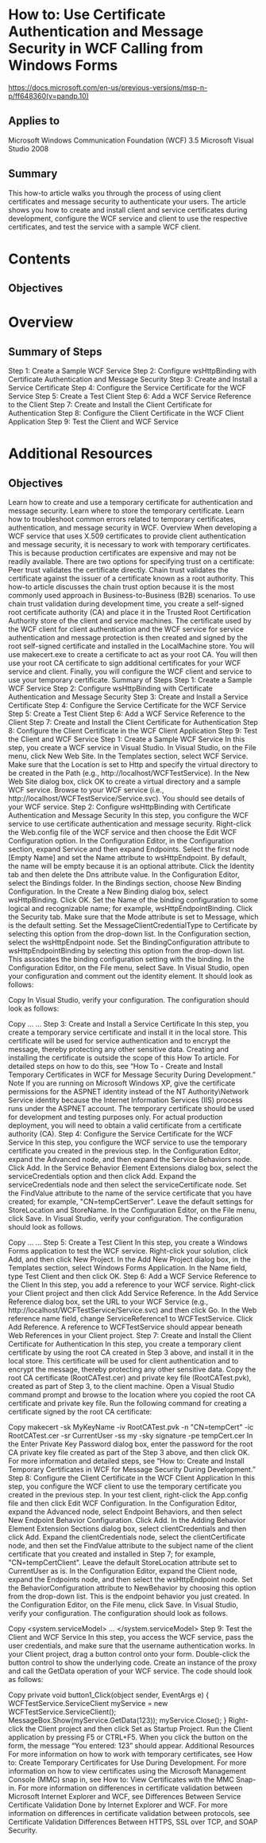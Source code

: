 # How to: Use Certificate Authentication and Message Security in WCF Calling from Windows Forms
https://docs.microsoft.com/en-us/previous-versions/msp-n-p/ff648360(v=pandp.10)

## Applies to
Microsoft Windows Communication Foundation (WCF) 3.5
Microsoft Visual Studio 2008

## Summary
This how-to article walks you through the process of using client certificates and message security to authenticate your users. The article shows you how to create and install client and service certificates during development, configure the WCF service and client to use the respective certificates, and test the service with a sample WCF client.

# Contents
## Objectives

# Overview
## Summary of Steps
Step 1: Create a Sample WCF Service
Step 2: Configure wsHttpBinding with Certificate Authentication and Message Security
Step 3: Create and Install a Service Certificate
Step 4: Configure the Service Certificate for the WCF Service
Step 5: Create a Test Client
Step 6: Add a WCF Service Reference to the Client
Step 7: Create and Install the Client Certificate for Authentication
Step 8: Configure the Client Certificate in the WCF Client Application
Step 9: Test the Client and WCF Service


# Additional Resources

## Objectives

Learn how to create and use a temporary certificate for authentication and message security.
Learn where to store the temporary certificate.
Learn how to troubleshoot common errors related to temporary certificates, authentication, and message security in WCF.
Overview
When developing a WCF service that uses X.509 certificates to provide client authentication and message security, it is necessary to work with temporary certificates. This is because production certificates are expensive and may not be readily available. There are two options for specifying trust on a certificate:
Peer trust validates the certificate directly.
Chain trust validates the certificate against the issuer of a certificate known as a root authority.
This how-to article discusses the chain trust option because it is the most commonly used approach in Business-to-Business (B2B) scenarios.
To use chain trust validation during development time, you create a self-signed root certificate authority (CA) and place it in the Trusted Root Certification Authority store of the client and service machines. The certificate used by the WCF client for client authentication and the WCF service for service authentication and message protection is then created and signed by the root self-signed certificate and installed in the LocalMachine store.
You will use makecert.exe to create a certificate to act as your root CA. You will then use your root CA certificate to sign additional certificates for your WCF service and client. Finally, you will configure the WCF client and service to use your temporary certificate.
Summary of Steps
Step 1: Create a Sample WCF Service
Step 2: Configure wsHttpBinding with Certificate Authentication and Message Security
Step 3: Create and Install a Service Certificate
Step 4: Configure the Service Certificate for the WCF Service
Step 5: Create a Test Client
Step 6: Add a WCF Service Reference to the Client
Step 7: Create and Install the Client Certificate for Authentication
Step 8: Configure the Client Certificate in the WCF Client Application
Step 9: Test the Client and WCF Service
Step 1: Create a Sample WCF Service
In this step, you create a WCF service in Visual Studio.
In Visual Studio, on the File menu, click New Web Site.
In the Templates section, select WCF Service. Make sure that the Location is set to Http and specify the virtual directory to be created in the Path (e.g., http://localhost/WCFTestService).
In the New Web Site dialog box, click OK to create a virtual directory and a sample WCF service.
Browse to your WCF service (i.e., http://localhost/WCFTestService/Service.svc).
You should see details of your WCF service.
Step 2: Configure wsHttpBinding with Certificate Authentication and Message Security
In this step, you configure the WCF service to use certificate authentication and message security.
Right-click the Web.config file of the WCF service and then choose the Edit WCF Configuration option.
In the Configuration Editor, in the Configuration section, expand Service and then expand Endpoints.
Select the first node [Empty Name] and set the Name attribute to wsHttpEndpoint.
By default, the name will be empty because it is an optional attribute.
Click the Identity tab and then delete the Dns attribute value.
In the Configuration Editor, select the Bindings folder.
In the Bindings section, choose New Binding Configuration.
In the Create a New Binding dialog box, select wsHttpBinding.
Click OK.
Set the Name of the binding configuration to some logical and recognizable name; for example, wsHttpEndpointBinding.
Click the Security tab.
Make sure that the Mode attribute is set to Message, which is the default setting.
Set the MessageClientCredentialType to Certificate by selecting this option from the drop-down list.
In the Configuration section, select the wsHttpEndpoint node.
Set the BindingConfiguration attribute to wsHttpEndpointBinding by selecting this option from the drop-down list.
This associates the binding configuration setting with the binding.
In the Configuration Editor, on the File menu, select Save.
In Visual Studio, open your configuration and comment out the identity element. It should look as follows:


Copy
      <!--<identity>
        <dns value="" />
      </identity>-->
In Visual Studio, verify your configuration. The configuration should look as follows:


Copy
…
<bindings>
  <wsHttpBinding>
    <binding name="wsHttpEndpointBinding">
      <security>
        <message clientCredentialType="Certificate" />
      </security>
    </binding>
  </wsHttpBinding>
</bindings>
<services>
  <service behaviorConfiguration="ServiceBehavior" name="Service">
    <endpoint address="" binding="wsHttpBinding"
      bindingConfiguration="wsHttpEndpointBinding"
      name="wsHttpEndpoint" contract="IService">
      <!--<identity>
        <dns value="" />
      </identity>-->
    </endpoint>
    <endpoint address="mex" binding="mexHttpBinding" contract="IMetadataExchange" />
  </service>
</services>
…
Step 3: Create and Install a Service Certificate
In this step, you create a temporary service certificate and install it in the local store. This certificate will be used for service authentication and to encrypt the message, thereby protecting any other sensitive data.
Creating and installing the certificate is outside the scope of this How To article. For detailed steps on how to do this, see “How To - Create and Install Temporary Certificates in WCF for Message Security During Development.”
 Note
If you are running on Microsoft Windows XP, give the certificate permissions for the ASPNET identity instead of the NT Authority\Network Service identity because the Internet Information Services (IIS) process runs under the ASPNET account.
The temporary certificate should be used for development and testing purposes only. For actual production deployment, you will need to obtain a valid certificate from a certificate authority (CA).
Step 4: Configure the Service Certificate for the WCF Service
In this step, you configure the WCF service to use the temporary certificate you created in the previous step.
In the Configuration Editor, expand the Advanced node, and then expand the Service Behaviors node.
Click Add.
In the Service Behavior Element Extensions dialog box, select the serviceCredentials option and then click Add.
Expand the serviceCredentials node and then select the serviceCertificate node.
Set the FindValue attribute to the name of the service certificate that you have created; for example, "CN=tempCertServer".
Leave the default settings for StoreLocation and StoreName.
In the Configuration Editor, on the File menu, click Save.
In Visual Studio, verify your configuration. The configuration should look as follows.


Copy
...
<behaviors>
  <serviceBehaviors>
    <behavior name="ServiceBehavior">
      <serviceMetadata httpGetEnabled="true" />
      <serviceDebug includeExceptionDetailInFaults="false" />
      <serviceCredentials>
        <serviceCertificate findValue="CN=tempCertServer" />
      </serviceCredentials>
    </behavior>
  </serviceBehaviors>
</behaviors>
...
Step 5: Create a Test Client
In this step, you create a Windows Forms application to test the WCF service.
Right-click your solution, click Add, and then click New Project.
In the Add New Project dialog box, in the Templates section, select Windows Forms Application.
In the Name field, type Test Client and then click OK.
Step 6: Add a WCF Service Reference to the Client
In this step, you add a reference to your WCF service.
Right-click your Client project and then click Add Service Reference.
In the Add Service Reference dialog box, set the URL to your WCF Service (e.g., http://localhost/WCFTestService/Service.svc) and then click Go.
In the Web reference name field, change ServiceReference1 to WCFTestService.
Click Add Reference.
A reference to WCFTestService should appear beneath Web References in your Client project.
Step 7: Create and Install the Client Certificate for Authentication
In this step, you create a temporary client certificate by using the root CA created in Step 3 above, and install it in the local store. This certificate will be used for client authentication and to encrypt the message, thereby protecting any other sensitive data.
Copy the root CA certificate (RootCATest.cer) and private key file (RootCATest.pvk), created as part of Step 3, to the client machine.
Open a Visual Studio command prompt and browse to the location where you copied the root CA certificate and private key file.
Run the following command for creating a certificate signed by the root CA certificate:


Copy
makecert -sk MyKeyName -iv RootCATest.pvk -n "CN=tempCert" -ic RootCATest.cer -sr CurrentUser -ss my -sky signature -pe tempCert.cer
In the Enter Private Key Password dialog box, enter the password for the root CA private key file created as part of the Step 3 above, and then click OK.
For more information and detailed steps, see “How to: Create and Install Temporary Certificates in WCF for Message Security During Development.”
Step 8: Configure the Client Certificate in the WCF Client Application
In this step, you configure the WCF client to use the temporary certificate you created in the previous step.
In your test client, right-click the App.config file and then click Edit WCF Configuration.
In the Configuration Editor, expand the Advanced node, select Endpoint Behaviors, and then select New Endpoint Behavior Configuration.
Click Add.
In the Adding Behavior Element Extension Sections dialog box, select clientCredentials and then click Add.
Expand the clientCredentials node, select the clientCertificate node, and then set the FindValue attribute to the subject name of the client certificate that you created and installed in Step 7; for example, "CN=tempCertClient".
Leave the default StoreLocation attribute set to CurrentUser as is.
In the Configuration Editor, expand the Client node, expand the Endpoints node, and then select the wsHttpEndpoint node.
Set the BehaviorConfiguration attribute to NewBehavior by choosing this option from the drop-down list.
This is the endpoint behavior you just created.
In the Configuration Editor, on the File menu, click Save.
In Visual Studio, verify your configuration. The configuration should look as follows.


Copy
<system.serviceModel>
    <behaviors>
        <endpointBehaviors>
            <behavior name="NewBehavior">
                <clientCredentials>
                    <clientCertificate findValue="CN=tempCertClient"/>
                </clientCredentials>
            </behavior>
        </endpointBehaviors>
    </behaviors>
    ...
    <client>
        <endpoint address="http://<<service address>>"
            behaviorConfiguration="NewBehavior" binding="wsHttpBinding"
            bindingConfiguration="wsHttpEnpoint1" contract="ServiceReference1.IService"
            name="wsHttpEndpoint">
            <identity>
                <certificate encodedValue="<<Encode Value>>" />
            </identity>
        </endpoint>
    </client>
</system.serviceModel>
Step 9: Test the Client and WCF Service
In this step, you access the WCF service, pass the user credentials, and make sure that the username authentication works.
In your Client project, drag a button control onto your form.
Double-click the button control to show the underlying code.
Create an instance of the proxy and call the GetData operation of your WCF service. The code should look as follows:


Copy
private void button1_Click(object sender, EventArgs e)
{
      WCFTestService.ServiceClient myService = new
                    WCFTestService.ServiceClient();
      MessageBox.Show(myService.GetData(123));
      myService.Close();
}
Right-click the Client project and then click Set as Startup Project.
Run the Client application by pressing F5 or CTRL+F5.
When you click the button on the form, the message “You entered: 123” should appear.
Additional Resources
For more information on how to work with temporary certificates, see How to: Create Temporary Certificates for Use During Development.
For more information on how to view certificates using the Microsoft Management Console (MMC) snap in, see How to: View Certificates with the MMC Snap-in.
For more information on differences in certificate validation between Microsoft Internet Explorer and WCF, see Differences Between Service Certificate Validation Done by Internet Explorer and WCF.
For more information on differences in certificate validation between protocols, see Certificate Validation Differences Between HTTPS, SSL over TCP, and SOAP Security.
